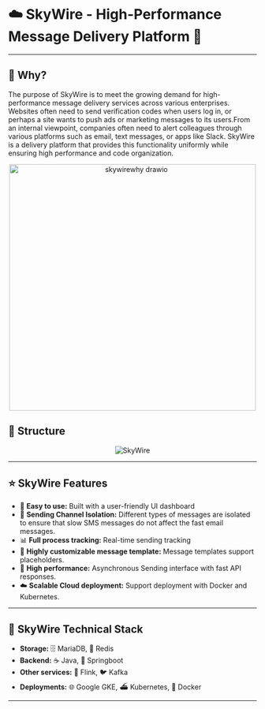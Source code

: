 <p align="center">
  <h1>☁️ SkyWire - High-Performance Message Delivery Platform 📨</h1>
</p>

---

## 🚀 Why?

The purpose of SkyWire is to meet the growing demand for high-performance message delivery services across various enterprises. Websites often need to send verification codes when users log in, or perhaps a site wants to push ads or marketing messages to its users.From an internal viewpoint, companies often need to alert colleagues through various platforms such as email, text messages, or apps like Slack. SkyWire is a delivery platform that provides this functionality uniformly while ensuring high performance and code organization.
<p align="center">
    <img src="https://github.com/hjzccc/SkyWire/assets/62277434/2f4fa8e4-1005-43c8-b1cd-82e4999094d6" alt="skywirewhy drawio" width=500>
</p>

## 🔷 Structure
<p align="center">
  <img src="https://github.com/hjzccc/SkyWire/assets/62277434/5345b9c7-ff60-47f7-aa90-bb44c6d636e0" alt="SkyWire">
</p>

---

## ⭐ SkyWire Features 

- 🎯 **Easy to use:** Built with a user-friendly UI dashboard
- 🔄 **Sending Channel Isolation:** Different types of messages are isolated to ensure that slow SMS messages do not affect the fast email messages.
- 📊 **Full process tracking:** Real-time sending tracking
- 📝 **Highly customizable message template:** Message templates support placeholders.
- 🚀 **High performance:** Asynchronous Sending interface with fast API responses.
- ☁️ **Scalable Cloud deployment:** Support deployment with Docker and Kubernetes. 

---

## 🔧 SkyWire Technical Stack

- **Storage:** 🗄 MariaDB, 🔴 Redis
- **Backend:** ☕ Java, 🌱 Springboot
- **Other services:** 🌊 Flink, 🐦 Kafka
- **Deployments:** 🌐 Google GKE, ⛴ Kubernetes, 🐳 Docker

---
